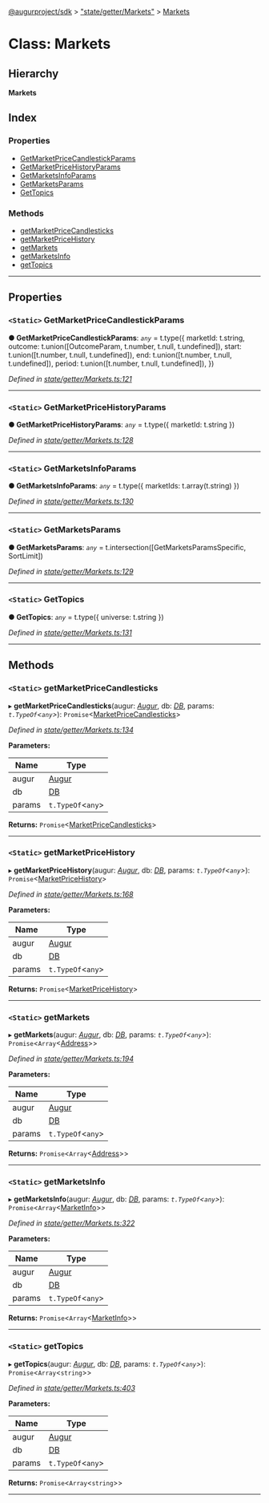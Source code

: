 [@augurproject/sdk](../README.md) > ["state/getter/Markets"](../modules/_state_getter_markets_.md) > [Markets](../classes/_state_getter_markets_.markets.md)

# Class: Markets

## Hierarchy

**Markets**

## Index

### Properties

* [GetMarketPriceCandlestickParams](_state_getter_markets_.markets.md#getmarketpricecandlestickparams)
* [GetMarketPriceHistoryParams](_state_getter_markets_.markets.md#getmarketpricehistoryparams)
* [GetMarketsInfoParams](_state_getter_markets_.markets.md#getmarketsinfoparams)
* [GetMarketsParams](_state_getter_markets_.markets.md#getmarketsparams)
* [GetTopics](_state_getter_markets_.markets.md#gettopics)

### Methods

* [getMarketPriceCandlesticks](_state_getter_markets_.markets.md#getmarketpricecandlesticks)
* [getMarketPriceHistory](_state_getter_markets_.markets.md#getmarketpricehistory)
* [getMarkets](_state_getter_markets_.markets.md#getmarkets)
* [getMarketsInfo](_state_getter_markets_.markets.md#getmarketsinfo)
* [getTopics](_state_getter_markets_.markets.md#gettopics-1)

---

## Properties

<a id="getmarketpricecandlestickparams"></a>

### `<Static>` GetMarketPriceCandlestickParams

**● GetMarketPriceCandlestickParams**: *`any`* =  t.type({
    marketId: t.string,
    outcome: t.union([OutcomeParam, t.number, t.null, t.undefined]),
    start: t.union([t.number, t.null, t.undefined]),
    end: t.union([t.number, t.null, t.undefined]),
    period: t.union([t.number, t.null, t.undefined]),
  })

*Defined in [state/getter/Markets.ts:121](https://github.com/AugurProject/augur/blob/1991ef64ef/packages/augur-sdk/src/state/getter/Markets.ts#L121)*

___
<a id="getmarketpricehistoryparams"></a>

### `<Static>` GetMarketPriceHistoryParams

**● GetMarketPriceHistoryParams**: *`any`* =  t.type({ marketId: t.string })

*Defined in [state/getter/Markets.ts:128](https://github.com/AugurProject/augur/blob/1991ef64ef/packages/augur-sdk/src/state/getter/Markets.ts#L128)*

___
<a id="getmarketsinfoparams"></a>

### `<Static>` GetMarketsInfoParams

**● GetMarketsInfoParams**: *`any`* =  t.type({ marketIds: t.array(t.string) })

*Defined in [state/getter/Markets.ts:130](https://github.com/AugurProject/augur/blob/1991ef64ef/packages/augur-sdk/src/state/getter/Markets.ts#L130)*

___
<a id="getmarketsparams"></a>

### `<Static>` GetMarketsParams

**● GetMarketsParams**: *`any`* =  t.intersection([GetMarketsParamsSpecific, SortLimit])

*Defined in [state/getter/Markets.ts:129](https://github.com/AugurProject/augur/blob/1991ef64ef/packages/augur-sdk/src/state/getter/Markets.ts#L129)*

___
<a id="gettopics"></a>

### `<Static>` GetTopics

**● GetTopics**: *`any`* =  t.type({ universe: t.string })

*Defined in [state/getter/Markets.ts:131](https://github.com/AugurProject/augur/blob/1991ef64ef/packages/augur-sdk/src/state/getter/Markets.ts#L131)*

___

## Methods

<a id="getmarketpricecandlesticks"></a>

### `<Static>` getMarketPriceCandlesticks

▸ **getMarketPriceCandlesticks**(augur: *[Augur](_augur_.augur.md)*, db: *[DB](_state_db_db_.db.md)*, params: *`t.TypeOf`<`any`>*): `Promise`<[MarketPriceCandlesticks](../interfaces/_state_getter_markets_.marketpricecandlesticks.md)>

*Defined in [state/getter/Markets.ts:134](https://github.com/AugurProject/augur/blob/1991ef64ef/packages/augur-sdk/src/state/getter/Markets.ts#L134)*

**Parameters:**

| Name | Type |
| ------ | ------ |
| augur | [Augur](_augur_.augur.md) |
| db | [DB](_state_db_db_.db.md) |
| params | `t.TypeOf`<`any`> |

**Returns:** `Promise`<[MarketPriceCandlesticks](../interfaces/_state_getter_markets_.marketpricecandlesticks.md)>

___
<a id="getmarketpricehistory"></a>

### `<Static>` getMarketPriceHistory

▸ **getMarketPriceHistory**(augur: *[Augur](_augur_.augur.md)*, db: *[DB](_state_db_db_.db.md)*, params: *`t.TypeOf`<`any`>*): `Promise`<[MarketPriceHistory](../interfaces/_state_getter_markets_.marketpricehistory.md)>

*Defined in [state/getter/Markets.ts:168](https://github.com/AugurProject/augur/blob/1991ef64ef/packages/augur-sdk/src/state/getter/Markets.ts#L168)*

**Parameters:**

| Name | Type |
| ------ | ------ |
| augur | [Augur](_augur_.augur.md) |
| db | [DB](_state_db_db_.db.md) |
| params | `t.TypeOf`<`any`> |

**Returns:** `Promise`<[MarketPriceHistory](../interfaces/_state_getter_markets_.marketpricehistory.md)>

___
<a id="getmarkets"></a>

### `<Static>` getMarkets

▸ **getMarkets**(augur: *[Augur](_augur_.augur.md)*, db: *[DB](_state_db_db_.db.md)*, params: *`t.TypeOf`<`any`>*): `Promise`<`Array`<[Address](../modules/_state_logs_types_.md#address)>>

*Defined in [state/getter/Markets.ts:194](https://github.com/AugurProject/augur/blob/1991ef64ef/packages/augur-sdk/src/state/getter/Markets.ts#L194)*

**Parameters:**

| Name | Type |
| ------ | ------ |
| augur | [Augur](_augur_.augur.md) |
| db | [DB](_state_db_db_.db.md) |
| params | `t.TypeOf`<`any`> |

**Returns:** `Promise`<`Array`<[Address](../modules/_state_logs_types_.md#address)>>

___
<a id="getmarketsinfo"></a>

### `<Static>` getMarketsInfo

▸ **getMarketsInfo**(augur: *[Augur](_augur_.augur.md)*, db: *[DB](_state_db_db_.db.md)*, params: *`t.TypeOf`<`any`>*): `Promise`<`Array`<[MarketInfo](../interfaces/_state_getter_markets_.marketinfo.md)>>

*Defined in [state/getter/Markets.ts:322](https://github.com/AugurProject/augur/blob/1991ef64ef/packages/augur-sdk/src/state/getter/Markets.ts#L322)*

**Parameters:**

| Name | Type |
| ------ | ------ |
| augur | [Augur](_augur_.augur.md) |
| db | [DB](_state_db_db_.db.md) |
| params | `t.TypeOf`<`any`> |

**Returns:** `Promise`<`Array`<[MarketInfo](../interfaces/_state_getter_markets_.marketinfo.md)>>

___
<a id="gettopics-1"></a>

### `<Static>` getTopics

▸ **getTopics**(augur: *[Augur](_augur_.augur.md)*, db: *[DB](_state_db_db_.db.md)*, params: *`t.TypeOf`<`any`>*): `Promise`<`Array`<`string`>>

*Defined in [state/getter/Markets.ts:403](https://github.com/AugurProject/augur/blob/1991ef64ef/packages/augur-sdk/src/state/getter/Markets.ts#L403)*

**Parameters:**

| Name | Type |
| ------ | ------ |
| augur | [Augur](_augur_.augur.md) |
| db | [DB](_state_db_db_.db.md) |
| params | `t.TypeOf`<`any`> |

**Returns:** `Promise`<`Array`<`string`>>

___

